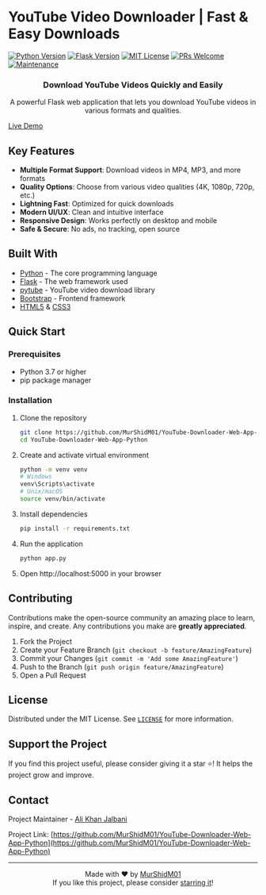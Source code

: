 # YouTube Video Downloader | Fast & Easy Downloads

[![Python Version](https://img.shields.io/badge/Python-3.7%2B-blue.svg)](https://www.python.org/downloads/)
[![Flask Version](https://img.shields.io/badge/Flask-2.0%2B-green.svg)](https://flask.palletsprojects.com/)
[![MIT License](https://img.shields.io/badge/License-MIT-blue.svg)](LICENSE)
[![PRs Welcome](https://img.shields.io/badge/PRs-welcome-brightgreen.svg)](CONTRIBUTING.md)
[![Maintenance](https://img.shields.io/badge/Maintained%3F-yes-green.svg)](https://github.com/MurShidM01/YouTube-Downloader-Web-App-Python/graphs/commit-activity)

<div align="center">
  <h3> Download YouTube Videos Quickly and Easily</h3>
  <p>A powerful Flask web application that lets you download YouTube videos in various formats and qualities.</p>
</div>


[Live Demo](https://you-tube-downloader-web-app-python-f1dzidtub.vercel.app/)

## Key Features

- **Multiple Format Support**: Download videos in MP4, MP3, and more formats
- **Quality Options**: Choose from various video qualities (4K, 1080p, 720p, etc.)
- **Lightning Fast**: Optimized for quick downloads
- **Modern UI/UX**: Clean and intuitive interface
- **Responsive Design**: Works perfectly on desktop and mobile
- **Safe & Secure**: No ads, no tracking, open source

## Built With

- [Python](https://www.python.org/) - The core programming language
- [Flask](https://flask.palletsprojects.com/) - The web framework used
- [pytube](https://pytube.io/) - YouTube video download library
- [Bootstrap](https://getbootstrap.com/) - Frontend framework
- [HTML5](https://developer.mozilla.org/en-US/docs/Web/Guide/HTML/HTML5) & [CSS3](https://developer.mozilla.org/en-US/docs/Web/CSS)

## Quick Start

### Prerequisites

- Python 3.7 or higher
- pip package manager

### Installation

1. Clone the repository
   ```bash
   git clone https://github.com/MurShidM01/YouTube-Downloader-Web-App-Python.git
   cd YouTube-Downloader-Web-App-Python
   ```

2. Create and activate virtual environment
   ```bash
   python -m venv venv
   # Windows
   venv\Scripts\activate
   # Unix/macOS
   source venv/bin/activate
   ```

3. Install dependencies
   ```bash
   pip install -r requirements.txt
   ```

4. Run the application
   ```bash
   python app.py
   ```

5. Open http://localhost:5000 in your browser

## Contributing

Contributions make the open-source community an amazing place to learn, inspire, and create. Any contributions you make are **greatly appreciated**.

1. Fork the Project
2. Create your Feature Branch (`git checkout -b feature/AmazingFeature`)
3. Commit your Changes (`git commit -m 'Add some AmazingFeature'`)
4. Push to the Branch (`git push origin feature/AmazingFeature`)
5. Open a Pull Request

## License

Distributed under the MIT License. See [`LICENSE`](LICENSE) for more information.

## Support the Project

If you find this project useful, please consider giving it a star ⭐! It helps the project grow and improve.

## Contact

Project Maintainer - [Ali Khan Jalbani](https://www.linkedin.com/in/ali-khan-jalbani/)

Project Link: [https://github.com/MurShidM01/YouTube-Downloader-Web-App-Python](https://github.com/MurShidM01/YouTube-Downloader-Web-App-Python)

---

<div align="center">
  Made with ❤️ by <a href="https://github.com/MurShidM01">MurShidM01</a>
  <br />
  If you like this project, please consider <a href="https://github.com/MurShidM01/YouTube-Downloader-Web-App-Python">starring it</a>!
</div>
